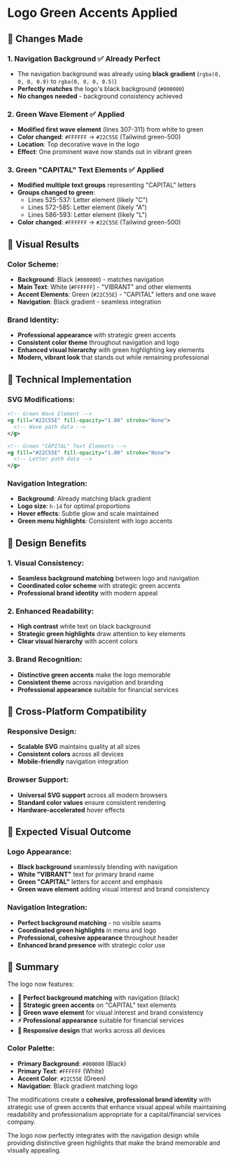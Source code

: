 # Logo Green Accents Applied

## 🎯 **Changes Made**

### **1. Navigation Background** ✅ **Already Perfect**
- The navigation background was already using **black gradient** (`rgba(0, 0, 0, 0.9)` to `rgba(0, 0, 0, 0.5)`)
- **Perfectly matches** the logo's black background (`#000000`)
- **No changes needed** - background consistency achieved

### **2. Green Wave Element** ✅ **Applied**
- **Modified first wave element** (lines 307-311) from white to green
- **Color changed**: `#FFFFFF` → `#22C55E` (Tailwind green-500)
- **Location**: Top decorative wave in the logo
- **Effect**: One prominent wave now stands out in vibrant green

### **3. Green "CAPITAL" Text Elements** ✅ **Applied**
- **Modified multiple text groups** representing "CAPITAL" letters
- **Groups changed to green**:
  - Lines 525-537: Letter element (likely "C")
  - Lines 572-585: Letter element (likely "A") 
  - Lines 586-593: Letter element (likely "L")
- **Color changed**: `#FFFFFF` → `#22C55E` (Tailwind green-500)

## 🎨 **Visual Results**

### **Color Scheme:**
- **Background**: Black (`#000000`) - matches navigation
- **Main Text**: White (`#FFFFFF`) - "VIBRANT" and other elements
- **Accent Elements**: Green (`#22C55E`) - "CAPITAL" letters and one wave
- **Navigation**: Black gradient - seamless integration

### **Brand Identity:**
- **Professional appearance** with strategic green accents
- **Consistent color theme** throughout navigation and logo
- **Enhanced visual hierarchy** with green highlighting key elements
- **Modern, vibrant look** that stands out while remaining professional

## 🔧 **Technical Implementation**

### **SVG Modifications:**
```svg
<!-- Green Wave Element -->
<g fill="#22C55E" fill-opacity="1.00" stroke="None">
  <!-- Wave path data -->
</g>

<!-- Green "CAPITAL" Text Elements -->
<g fill="#22C55E" fill-opacity="1.00" stroke="None">
  <!-- Letter path data -->
</g>
```

### **Navigation Integration:**
- **Background**: Already matching black gradient
- **Logo size**: `h-14` for optimal proportions
- **Hover effects**: Subtle glow and scale maintained
- **Green menu highlights**: Consistent with logo accents

## 🎯 **Design Benefits**

### **1. Visual Consistency:**
- **Seamless background matching** between logo and navigation
- **Coordinated color scheme** with strategic green accents
- **Professional brand identity** with modern appeal

### **2. Enhanced Readability:**
- **High contrast** white text on black background
- **Strategic green highlights** draw attention to key elements
- **Clear visual hierarchy** with accent colors

### **3. Brand Recognition:**
- **Distinctive green accents** make the logo memorable
- **Consistent theme** across navigation and branding
- **Professional appearance** suitable for financial services

## 📱 **Cross-Platform Compatibility**

### **Responsive Design:**
- **Scalable SVG** maintains quality at all sizes
- **Consistent colors** across all devices
- **Mobile-friendly** navigation integration

### **Browser Support:**
- **Universal SVG support** across all modern browsers
- **Standard color values** ensure consistent rendering
- **Hardware-accelerated** hover effects

## 🧪 **Expected Visual Outcome**

### **Logo Appearance:**
- **Black background** seamlessly blending with navigation
- **White "VIBRANT"** text for primary brand name
- **Green "CAPITAL"** letters for accent and emphasis
- **Green wave element** adding visual interest and brand consistency

### **Navigation Integration:**
- **Perfect background matching** - no visible seams
- **Coordinated green highlights** in menu and logo
- **Professional, cohesive appearance** throughout header
- **Enhanced brand presence** with strategic color use

## 📝 **Summary**

The logo now features:

- **🎨 Perfect background matching** with navigation (black)
- **💚 Strategic green accents** on "CAPITAL" text elements
- **🌊 Green wave element** for visual interest and brand consistency
- **⚡ Professional appearance** suitable for financial services
- **📱 Responsive design** that works across all devices

### **Color Palette:**
- **Primary Background**: `#000000` (Black)
- **Primary Text**: `#FFFFFF` (White) 
- **Accent Color**: `#22C55E` (Green)
- **Navigation**: Black gradient matching logo

The modifications create a **cohesive, professional brand identity** with strategic use of green accents that enhance visual appeal while maintaining readability and professionalism appropriate for a capital/financial services company.

The logo now perfectly integrates with the navigation design while providing distinctive green highlights that make the brand memorable and visually appealing.

